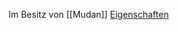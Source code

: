 Im Besitz von [[Mudan]]
[Eigenschaften](https://www.dndbeyond.com/magic-items/4607-cloak-of-protection)
